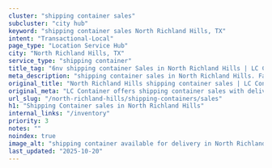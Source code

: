 ```yaml
---
cluster: "shipping container sales"
subcluster: "city hub"
keyword: "shipping container sales North Richland Hills, TX"
intent: "Transactional-Local"
page_type: "Location Service Hub"
city: "North Richland Hills, TX"
service_type: "shipping container"
title_tag: "6nv shipping container Sales in North Richland Hills | LC Container"
meta_description: "shipping container sales in North Richland Hills. Fast delivery, competitive pricing. Serving shipping containers area. Quote ID: OOB. Call (214) 524-4168 for your free quote today."
original_title: "North Richland Hills shipping container sales | LC Container"
original_meta: "LC Container offers shipping container sales with delivery in North Richland Hills, TX. Local. Fast quotes. Since 2003."
url_slug: "/north-richland-hills/shipping-containers/sales"
h1: "Shipping Container sales in North Richland Hills"
internal_links: "/inventory"
priority: 3
notes: ""
noindex: true
image_alt: "shipping container available for delivery in North Richland Hills"
last_updated: "2025-10-20"
---
```


<!-- TODO: Add unique city/inventory copy, images, and internal links here. -->
